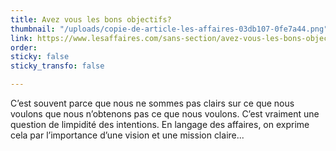 ```yaml
---
title: Avez vous les bons objectifs?
thumbnail: "/uploads/copie-de-article-les-affaires-03db107-0fe7a44.png"
link: https://www.lesaffaires.com/sans-section/avez-vous-les-bons-objectifs-2/
order: 
sticky: false
sticky_transfo: false

---
```

C’est souvent parce que nous ne sommes pas clairs sur ce que nous voulons que nous n’obtenons pas ce que nous voulons. C’est vraiment une question de limpidité des intentions. En langage des affaires, on exprime cela par l’importance d’une vision et une mission claire...